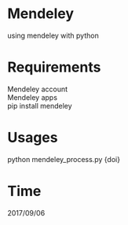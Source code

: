 # Mendeley
using mendeley with python   

# Requirements
Mendeley account   
Mendeley apps   
pip install mendeley   

# Usages
python mendeley_process.py {doi}   

# Time
2017/09/06   
